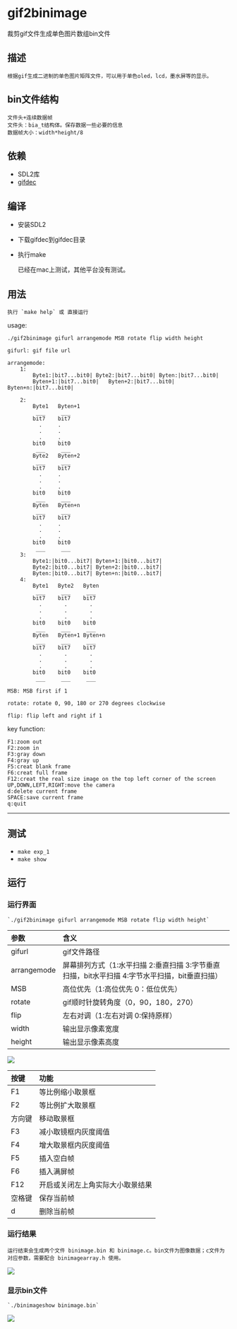 # gif2binimage
 裁剪gif文件生成单色图片数组bin文件


## 描述
    根据gif生成二进制的单色图片矩阵文件，可以用于单色oled，lcd，墨水屏等的显示。

## bin文件结构
    文件头+连续数据帧
    文件头：bia_t结构体。保存数据一些必要的信息
    数据帧大小：width*height/8


## 依赖
* SDL2库
* [gifdec](https://github.com/lecram/gifdec)

## 编译
* 安装SDL2
* 下载gifdec到gifdec目录
* 执行make

    已经在mac上测试，其他平台没有测试。

## 用法
    执行 `make help` 或 直接运行

usage:

  `./gif2binimage gifurl arrangemode MSB rotate flip width height `

	gifurl: gif file url

	arrangemode:
		1:
			Byte1:|bit7...bit0|	Byte2:|bit7...bit0|	Byten:|bit7...bit0|
			Byten+1:|bit7...bit0|	Byten+2:|bit7...bit0|	Byten+n:|bit7...bit0|

		2:
			Byte1	Byten+1
			 ___ 	 ___ 
			bit7 	bit7 
			  .  	.  
			  .  	.  
			  .  	.  
			bit0 	bit0 
			 ___ 	 ___ 
			Byte2	Byten+2
			 ___ 	 ___ 
			bit7 	bit7 
			  .  	.  
			  .  	.  
			  .  	.  
			bit0 	bit0 
			 ___ 	 ___ 
			Byten	Byten+n
			 ___ 	 ___ 
			bit7 	bit7 
			  .  	.  
			  .  	.  
			  .  	.  
			bit0 	bit0 
			 ___ 	 ___ 
		3:
			Byte1:|bit0...bit7|	Byten+1:|bit0...bit7|
			Byte2:|bit0...bit7|	Byten+2:|bit0...bit7|
			Byten:|bit0...bit7|	Byten+n:|bit0...bit7|
		4:
			Byte1	Byte2	Byten
			 ___ 	 ___ 	 ___ 
			bit7 	bit7 	bit7 
			  .  	  .  	  .  
			  .  	  .  	  .  
			  .  	  .  	  .  
			bit0 	bit0 	bit0 
			 ___ 	 ___ 	 ___ 
			Byten	Byten+1	Byten+n
			 ___ 	 ___ 	 ___ 
			bit7 	bit7 	bit7 
			  .  	  .  	  .  
			  .  	  .  	  .  
			  .  	  .  	  .  
			bit0 	bit0 	bit0 
			 ___ 	 ___ 	 ___ 

	MSB: MSB first if 1

	rotate: rotate 0, 90, 180 or 270 degrees clockwise

	flip: flip left and right if 1

key function:

	F1:zoom out
	F2:zoom in
	F3:gray down
	F4:gray up
	F5:creat blank frame
	F6:creat full frame
	F12:creat the real size image on the top left corner of the screen
	UP,DOWN,LEFT,RIGHT:move the camera
	d:delete current frame
	SPACE:save current frame
	q:quit


--------------------------------------

## 测试
* `make exp_1`
* `make show`

## 运行

### 运行界面
    `./gif2binimage gifurl arrangemode MSB rotate flip width height` 
| 参数 | 含义 |
| :- | :- | 
|gifurl| gif文件路径|
|arrangemode| 屏幕排列方式（1:水平扫描 2:垂直扫描 3:字节垂直扫描，bit水平扫描 4:字节水平扫描，bit垂直扫描）|
|MSB| 高位优先（1:高位优先 0：低位优先）|
|rotate| gif顺时针旋转角度（0，90，180，270）|
|flip| 左右对调（1:左右对调 0:保持原样）|
|width| 输出显示像素宽度|
|height| 输出显示像素高度|

    
    
![](https://github.com/Marspacecraft/gif2binimage/blob/main/image/1.png)    

| 按键 | 功能 |
| :- | :- | 
|F1 |等比例缩小取景框|
|F2 |等比例扩大取景框|
|方向键 |移动取景框|
|F3 |减小取镜框内灰度阈值|
|F4 |增大取景框内灰度阈值|
|F5 |插入空白帧|
|F6 |插入满屏帧|
|F12 |开启或关闭左上角实际大小取景结果|
|空格键 |保存当前帧|
|d |删除当前帧|

### 运行结果
    运行结束会生成两个文件 binimage.bin 和 binimage.c。bin文件为图像数据；c文件为对应参数，需要配合 binimagearray.h 使用。
![](https://github.com/Marspacecraft/gif2binimage/blob/main/image/3.png)    
   
### 显示bin文件 
    `./binimageshow binimage.bin`
![](https://github.com/Marspacecraft/gif2binimage/blob/main/image/2.png)   

